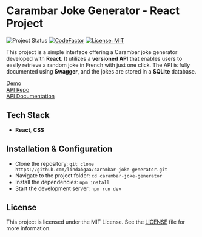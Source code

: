 # Carambar Joke Generator - React Project

![Project Status](https://img.shields.io/badge/Project%20Status-Finished-green?style=flat-square)
[![CodeFactor](https://www.codefactor.io/repository/github/lindabgaa/carambar-joke-generator/badge?style=flat-square)](https://www.codefactor.io/repository/github/lindabgaa/carambar-joke-generator)
[![License: MIT](https://img.shields.io/badge/License-MIT-blue?style=flat-square)](LICENSE)

This project is a simple interface offering a Carambar joke generator developed with **React**. It utilizes a **versioned API** that enables users to easily retrieve a random joke in French with just one click. The API is fully documented using **Swagger**, and the jokes are stored in a **SQLite** database.

[Demo](https://lindabgaa.github.io/carambar-joke-generator/)  
[API Repo](https://github.com/lindabgaa/carambar-jokes-api)  
[API Documentation](https://carambar-jokes-api.onrender.com/api/v1/docs/)

## Tech Stack

- **React**, **CSS**

## Installation & Configuration

- Clone the repository: `git clone https://github.com/lindabgaa/carambar-joke-generator.git`
- Navigate to the project folder: `cd carambar-joke-generator`
- Install the dependencies: `npm install`
- Start the development server: `npm run dev`

## License

This project is licensed under the MIT License. See the [LICENSE](LICENSE) file for more information.
